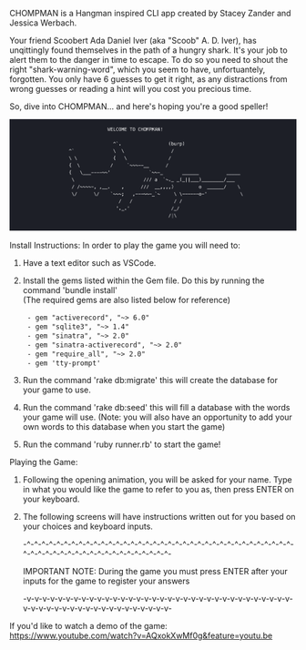 CHOMPMAN is a Hangman inspired CLI app created by Stacey Zander and Jessica Werbach.

Your friend Scoobert Ada Daniel Iver (aka "Scoob" A. D. Iver), has unqittingly found themselves in the path of a hungry shark.
It's your job to alert them to the danger in time to escape. To do so you need to shout the right "shark-warning-word", which
you seem to have, unfortuantely, forgotten. You only have 6 guesses to get it right, as any distractions from wrong guesses or 
reading a hint will you cost you precious time. 

So, dive into CHOMPMAN... and here's hoping you're a good speller!

![image](./chompman_img.png?raw=true "chompman image")


Install Instructions:
In order to play the game you will need to:

1. Have a text editor such as VSCode.

2. Install the gems listed within the Gem file. Do this by running the command   'bundle install'  
   (The required gems are also listed below for reference)

        - gem "activerecord", "~> 6.0"
        - gem "sqlite3", "~> 1.4"
        - gem "sinatra", "~> 2.0"
        - gem "sinatra-activerecord", "~> 2.0"
        - gem "require_all", "~> 2.0"
        - gem 'tty-prompt'

3. Run the command   'rake db:migrate'   this will create the database for your game to use.

4. Run the command   'rake db:seed'   this will fill a database with the words your game will use. (Note: you will also have an 
   opportunity to add your own words to this database when you start the game)

5. Run the command   'ruby runner.rb'   to start the game!



Playing the Game:

1. Following the opening animation, you will be asked for your name.
   Type in what you would like the game to refer to you as, then press ENTER on your keyboard.

2. The following screens will have instructions written out for you based on your choices and keyboard inputs.

      -^-^-^-^-^-^-^-^-^-^-^-^-^-^-^-^-^-^-^-^-^-^-^-^-^-^-^-^-^-^-^-^-^-^-^-^-^-^-^-^-^-^-^-^-^-^-^-^-^-^-^-^-^-^-^-^-
                                                                                                               
    IMPORTANT NOTE: During the game you must press ENTER after your inputs for the  game to register your answers 
                                                                                                                
      -v-v-v-v-v-v-v-v-v-v-v-v-v-v-v-v-v-v-v-v-v-v-v-v-v-v-v-v-v-v-v-v-v-v-v-v-v-v-v-v-v-v-v-v-v-v-v-v-v-v-v-v-v-

        
If you'd like to watch a demo of the game: https://www.youtube.com/watch?v=AQxokXwMf0g&feature=youtu.be
